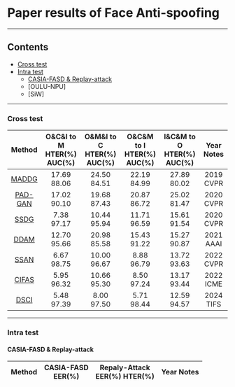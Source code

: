 # Paper results of Face Anti-spoofing
---

## Contents
- [Cross test](#cross)
- [Intra test](#intra)
  - [CASIA-FASD & Replay-attack](#C&R)
  - [OULU-NPU]
  - [SiW] 

---

<a name="cross" />

### Cross test

| Method | O&C&I to M <br> HTER(%) AUC(%) | O&M&I to C <br> HTER(%) AUC(%) | O&C&M to I <br> HTER(%) AUC(%) | I&C&M to O <br> HTER(%) AUC(%) | Year Notes |
| :---: | :---: | :---: | :---: | :---: | :---: |
| [MADDG](https://ieeexplore.ieee.org/abstract/document/8953226) | 17.69 88.06 | 24.50 84.51 | 22.19 84.99 | 27.89 80.02 | 2019 CVPR |
| [PAD-GAN](https://ieeexplore.ieee.org/document/9156555) | 17.02 90.10 | 19.68 87.43 | 20.87 86.72 | 25.02 81.47 |  2020 CVPR |
| [SSDG](https://ieeexplore.ieee.org/document/9156366) | 7.38 97.17 | 10.44 95.94 | 11.71 96.59 | 15.61 91.54 |  2020 CVPR |
| [DDAM](https://ojs.aaai.org/index.php/AAAI/article/view/16199) | 12.70 95.66 | 20.98 85.58 | 15.43 91.22 | 15.27 90.87 |  2021 AAAI |
| [SSAN](https://ieeexplore.ieee.org/document/9879842) | 6.67 98.75 | 10.00 96.67 | 8.88 96.79 | 13.72 93.63 |  2022 CVPR |
| [CIFAS](https://ieeexplore.ieee.org/document/9859783) | 5.95 96.32 | 10.66 95.30 | 8.50 97.24 | 13.17 93.44 |  2022 ICME |
| [DSCI](https://ieeexplore.ieee.org/abstract/document/10288514) | 5.48 97.39 | 8.00 97.50 | 5.71 98.44 |  12.59 94.57 |  2024 TIFS |

---

<a name="intra" />

### Intra test

<a name="C&R" />

#### CASIA-FASD & Replay-attack

| Method | CASIA-FASD <br> EER(%) | Repaly-Attack <br> EER(%) HTER(%)| Year Notes |
| :---: | :---: | :---: | :---: |


